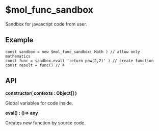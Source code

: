 # $mol_func_sandbox

Sandbox for javascript code from user.

## Example

```
const sandbox = new $mol_func_sandbox( Math ) // allow only mathematics
const func = sandbox.eval( 'return pow(2,2)' ) // create function
const result = func() // 4
```

## API

**constructor( contexts : Object[] )**

Global variables for code inside.

**eval() : ()=> any**

Creates new function by source code.
